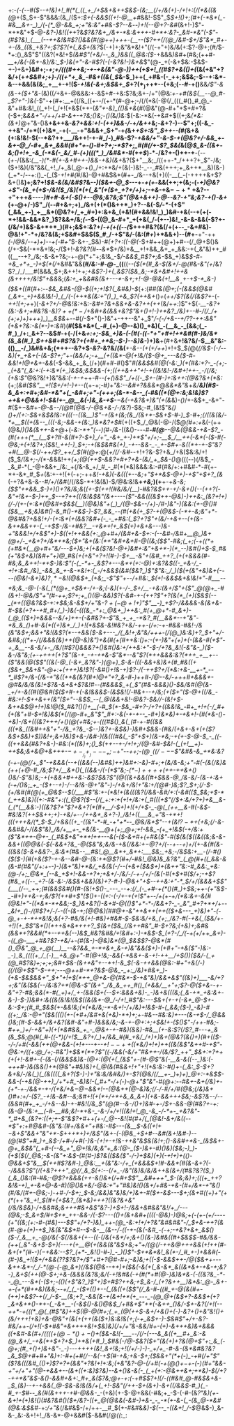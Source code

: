 +:-*(_-(_--#(*_$--+!&)+!_#(*(_((_+_/+$&+&++$&$-(&;__(/+/&(+)-/+!+:(/(*&((&(@_+($_$+-$"&&&:(&_/($+:_$+(-&&$((+!-@__+#_&&!-$$"_$_$+!()+;(#+(-*&*(_-#&__&+-_)_/(-(*_@-&&_+;+"&:&"+#&-$?--&_--_)+!(--@+?-&_#(&+!-)$"-*+*&"+$-@-*&?-)&!((+*+?&_$?&?&+_/&+-*&:&+++-#+*+:&?-_&#-*&"(-$"-*(#$?&)_(___(--++&!&#$?()&&(#(@+*+)+++-(__--($?++(/(@_/&#-$+/$"&*_#+-+-(&_((&_+&?+;$?$?(*(_&$+(&?_$(-+)+;&"&*&!+"(/(-+"+)&/&(+:$?-@+;(#_/_$-*+:()_&$"$"((&?(*&!+$_(&#$"(+&/--_&_)&&((_@&:($_-+&&&_)&#_+(#&;(++#-*__+/&(-(&+-&_)_/&:_$-)&(+"-&-#$?(-(-&?&!-)&+&*$"(@-_+(-&+$&:-$&$-+-)+&+__)&#+;-*+;+/(_((_#++&;-+-+&(&"-@-)_)++(_+$+!_((#$?+&($()+$(*(&(+&"+?&/+(+_+$&#+;+)-/((+*+_&_-#&+((&(_$_&-$_)++(_+#&-(-_++;&$&;-$--+:&*-&--+&&(&(&;_+__+-+!($-_+!&(-&+;&$&+_$_+$?(*_)+$+*--(+&;(--#-+()__&&_/$"-&(&-+($+"&_-(&)((_/_+&+-@&&&:+-&$+#-+&:$?&;&+-/+"(@&:_+-$+$_#_(&$(__--@_#-_$?+"-)&(_-$"-+(#+:__+((/&_((+--/(+-*(#-@+;-/(/(*&(-@(/_(((_#()_#_@_-&"+#&:&!_((_+!-(_/+!(+&$(++-(*&"+-&)_(()&+&*(#(@&"(@-#+"+$+#+?&(-$+;&*&&+"-/+_+/+#-&+-+?&;()&;-_()(*&/_)&:_$(-&:-*&(-+&#+$((+;&_(*&:(&+)_@+"&-()&__+&++&-*&?+&&:+!-(_++)&&-/-_+/&++*&;-*&*+?-)--$"+;((-&_-++&"-/+*((+)&*_-+(-__-+"&&&+_$+"-+_(_&+_+$+:&"_$++--(#(_&+&(+:&!&!-$(--*&?++___/&++!-+-#_/-)_#&-$?-*+&&/+"-&-$-+(@&?+/-&&_+-&+-@_/-#+_&+_&&#(#+*+-()-#+?+;-*$?+;_#(*_#(/+-$?_$&(_&(@_$_&-((&+-&;()+!+_-&_(-*&(-_&/_#-(+)(((*_)_/&#&*-#(++$_)-*-/&?+-()++-+__-(--(_+-_/(&&:_(__-)(*-#(+-&+#++-)&&-+&)(&+_&?($+"__&;_/((++-*_/+++?+_$"-/&;($+!&)(/&"&&(_+!_/+_&(_@-+()_/+:+*&/+(&(-)&!-_--_#&(+++;+_&++*__&)(&-)(_+*-/--+:()_-(_($-_+!+#(#_/&)-@+#&$&*(#+-_/&--+&(+)((-__(_-(-++++&+$?&+()&__)+;&?+!_$&-&(&/&#$?_&-*-)($&+-@_$---*+-_+(+-_&&(++;+(&;-(-*+)_@&?+_$"-(&_+(+$-/&!($_/&)(*(+(_&"(+($+_+?+/+)+;-+&*-+&$--+*+$&?--+"+$+$+*&-_---_)_#+#-&+(-$()+--@&;&?&;$"(@&+&++)-@--&?_-+"&;&?-+()-&+*(+-@+/-)$"_/(--#+&+;+)_/&+(+(*()&++*_)+?--&(-$_/-*_-(+$"(_&&_+-)_+__&*(@&?+/_+_#+)+:&+&_(+&!(#+&&!&!_)_)&#-+&(--+(+(-*+!&&-&&*&?_)$?&&+/&;_(-_-$-((@_&-#+*_+(+&(_/-(+--)&!_-&-&-&&(-$?+-(/&/+)&$-&+*+*_)(#+;&$+:&?+/-_+(+((--(_$+++#&?(&(/+(+--_-&+#&)-@&!+"-*+/&?&(&;+$&#+$&$($_#_/-+$"&/-(&:(#_+_)+*&&+)--(#+-__+"-++_(_-/_@&/--+)+)--+(-#+"_$-&+-_$&)-#_(+?+:((-@(_-$+#++(@+)+#--(/_@+$()&$(/+$-$&(-*+&+!&;-/($+!-_&?&?(#-_-_&*_$+/&)+&__+!+&&_&+_+_&&:-+(_&"&)++_#((__--+?_/&;-&-&+?&;-+-@(*+"+;&!&_-$_/-&&$_#$?+;&-_$&_+)&$_$-#-+&_+*+_-)+$(*(/_+&#&"&&__(#_/&:-#-@_-_((__((_--($(*(#_&-$(&+/-@(#_&_-&"(+_/&?$?_/_/___#(&&&_$+;&++!+*+;+&$?-)+(_&$?($&_&;-*&+&#+!++&(&++++/&!$"+&&*&;(*&:+_+*&_&#&(&+---*-&+;+!-@-@&(+!__&$__+$+-+$-*_&-)($&+((_#(#+:--_$&_&#&-(@-$((+;+!$?(_&#&)-$_(+:(#_#(&(@+;(-(&&$(@&#(_&*-_+)+&&!&!-)_(_/(-(++*&(&:+"()_)_+&_$?(++&+_()_+_(_++/$?(&(/(&$?+-_(-*_++!(_+;+*+)(*-&+?+/-@&!&:+*&:-_&#+?&+&&+&-&$?+$+$($++_(&/+_+:_)$"+$(*-__-&?+(&:-&+;+#&?&-&)$?++(*-/+$&#+&(&&+&?$"&+()+!-)+*&?_/&)+--#-/(/_/+(+;+)+)+++)_)__&$&*+--#(/-$+"()-)&"+-++--&"+_$"_/-*(*-/+&--+/$?$?-++:&*&"(*+&+?&:-&(*-)+:&#_)(__#($&*&*(_-#_(+)-@--&)()_+&)(_-(__&_-_(&&;(_-#_)_/+:_&+?--&$_#-_+(-/(+&_+:+;-$&_+)&-(-(#(-((-*+"+#+!+*&#(#-)&/&*(&_&(#_)_$++&#+#$?&?+(+#+_+*&;-$-)--&)&-_)+)&__+(#+&__+!&?&/-$__&"&:-(()__-/_)&#&+&;(*++--&?+$-_&?_-&?&/_(_&(___+-&--(+(+/++_)+!+$_$_(_@(*(/&$-(-/--&)(+_+&+(-(&-$$?+;$"+*-_(&____&/+;-+__(+((&*-@_(+!&/($-@+_---&($-#-&&!+!_@+*&*+-&&_(-$-&&_+_&_(/+)(#+#-#()$"_#(&&$&#(@(-&:_)(+(#&:+?-_-(+;-_(+&"(_&:+:(-+:&*(+_)&$&;&$&&-(+;((++&++"+!-+((&!&!-/&#+!++-_-/(/&;(+&:$"_@&?&!+)&"&*&:(-+-+*++-#_--(+(_)_&$"_/+((-_$+-(#-)+:&++:(@&?&+(*&:_(+;(_&#($&"__+!($+/+!-)+--(_(+-+;-#_)+"&:--&#+?&&&*_@_&&*&"&_+*&/__&)(#_$-&_&+:+#+;&#-*&"+(_-&#+;+"-(+++;(&-*-&--_(-#&((*(@+:&;&!&)$?++&+_@&&+!-$&!+-_@__&(-)&_&-+$__-$-$_&(-+_&?&+_)&"_(+(&*&)-_()_/+-&$+_-&+"-#($+$-$&#+*-@_-&--/(@_#(@&_-/-@&+_&-*_/-/&?_)-$&;-#_(&!$"&_()()+/(*+:-$&+&$&!&:+(((--((&__)$"-+(&+(&;(&_/(&+*-$&*+$-#-)_$-#+;(/((&(&/-*+__$((+(&--_(((-&;-&&-+(&:_)&*&?+$_#(+((+$_/_@&(-@-/($_@(#+:+_&(-(++(@&/_)()&(&*++-*&+_@+(-_&:-*+"(--)(#-/&-_((&()-*---#__-#(@__--_@&_(@&&-+&-$?_-(#(+++(*__(__$+?_#-&(#+?-$+)_/+"_-&+_+-)+*$"+/+;-__$_/__++(-&*(-($-#_(-@&;+(+!&?+;($&!_++!-)_$+;_-+(&$&#&(+)_-+--&&-_-_+-$_#+*-_&((*+-+-$"&?+#(__@-$(/-++/$?_++/_$(#(@+:_@(*+/(/-&_#_--*+!+?&-$?+&_/+&($&:&/+!($_$_/(&+;-/(*-&_&&!++_(+;(@(++$-&&?+#+?+&-(&/_+_$&-()_@(((--)(/&$_-_&_#-*(_-@+&&+_/&:_+(/&-&_+/_#_-_#(*(*&)&&&:&:-#(#&/+:+#&#-*-#(+-*+-&*_#_$_+_(&:+-+!(+(_-_+;-++*&!-+&)(-&$($((+-_-&;+"_$+*&$-@+)-+$"+$+?_(&*(-+?&+&-&--#_/+/(&_#(/(/&$-*+!&(&)-$_/_@&:&!&__+_$+$&;_)(+__+-+*&-&;($$"+*&&_$-)+)()+?&/&;&*(_(+-$(++!(#&/&/(__)-#&?&$++___-+/_-__&+(__)(_-_-(+_+?(-&"+!&+-$-)++_$--+?++_((/&!&$&"(&+----($"-&&(((&$++-@&)-)++&:_(&?+!+)(/-/(+-(+:&*(@&#+$&$(__)(@&)&"+(_)_/(@-$&--/+)-/_#-)&"-)(&&:(+-@()_#($&__+&;&)&#()-&_#()-*&$-)_-$?_&&_--(#(+&(+_$?-+(@&$-(-*+-&;&"+*-@&#&?+&&!+/-(+:&*(+(&&?&#+(-_-_+#&:(_$?+?$"+(&/-+&+--(+(&-&+*&&++-(_-+$_$-/&-+#&?__-+&*+!+_&$(_+)+&+&---)&-+"&&&!+/+&$"+)-$((_$+!+$+&&(+:_@+#+__/__(_&#+&-$+:-(--&#-/&#+__@_)&+(@+/-_+&+?+/&*+*&;($+"_&+(&:(*+"&#__+&+#-@((&;($$"-#&;(_+;(-+((*+(+#&*(__@+#+"&/---$+)&;+(+_&($?&!-@+)&#+:&"+&+*-)(*_--)&#()+$-$_#&(+"&$+&_)_(&#+"+)_@_#&(__+(+_&"+?+!(#-)_-_$+__-&"+(&#_++?_(+(+&&&(#-#&;&_&++!-*+$-)&:$"(-(_-*+-_&$?+---&*+(+:-@_)+:&?&$((-_+&-/_-+!+:&#_/&)_-&&_&_+-&-*&!+:(_-/+&&$(_&#_(_$&?_)$"$"&:_/_)($(+(_&"+&_)&+(----(_@__&!-&+)&)$?__(*-$&!(@&$+_(+&;_-$"$"+--/+#&:_$_(+!-*&*&$&+&!&!+"-#___--*&;&_-@-(-&(_(*(@+_+$&*-/+-&;(-_&_)(+-/_-_$+/__-+&:(&+/$"+(__$"_@(@+_-#(&+!-@&/$"+"(#-++;$?+;+_()(@-&&)$?(-&#-_+-(++?$"+?(&(*_(+)($&$(--_(*+((@&?&$_-+:_+_$&;&-&$+/+"&__-$?+(-@+!+)$"$"__-)_+$?-/&&&&-&(&+&-#-$&(+?+-+#_#+/_)-)&(-(((&_-*+:_@&+_)++&:_#(+_@+*-#_&+)-(_@_(($+)+&&&--&/+)++-*(*-*&#&?+*_-$"&_+_+_-*&?_#(__&&*--+"&"-*&_&_()+#-&(*((+)&*_/_)+!(*&$&-&!_#&?+&_/-++-(/+:-+-#&_&-_#&!-/&(&"&$+;&&+"&!(&$?(*--+_&&__($-&+---_/(_&!+;&"&/+++-(/(@_)&:&)+?_$+"+/-_&#&;_((*_+-/(/&&_&_(&)++(@_-&)&"_)+&(#(+(#++&:()+:-(_+-)&"+(_+_)+__(-(&&-#(+$"-+_&__--&-&/+-_/&/(#$?()&&&?+(_)&#()&:+/++&:+"-$-/+?&_&!(-&"&-_)($-&-/&"&;(+-++*+*+_(_+?$"(&-+_-+-+*&-$"&*--&"$?(*++&&&:&?(*++_+__+--($"&_&*(@($$"((&(-@_(-&+_&?&"-)(@+)_$-&-$($((-&&+&)&+(#_#&(($+$($&+_$&*+*&"-@+:+(+++)&!$?(-&#()+!&-+)$?-/(-++$?+/(*&:+&-__+-*_--*_#$?+/&-(/&-+"&((++&(_&?(#+!_@+"+?_&-#-)+*+#-/_@--&/-++_+#+&&&+-_@_#&/&/&(&!+*$?&-&+&+$?&!_#--(#&&&$_+(_$"(#&-&_&_&)()-$&/&#(@(&-_+/+-&((#(@&#($($+#-+(-&!&&&$-(&$&!(/-#&+--+/&;(+($+"($-@+((/&_-#&:+!-$+_+&++(*&"($+"--&$_$_--(_@(&&+&!-@&?-$&/_/-(&!+$-&+*&$_@+!+)&!_@($_#&?()()+__(-#_$(*-$&_-#+?-/+?+((&&!&_-#+_+!+(-/_#+(+(&"+#-$+!&)&$(*(/(@-#+_&"$"_#+:-&__(-+-+--____-_#+)&*&)+-+&+!-(_#(*&-()-+&)-/&+_(($($&?+++/+$()(@($+#&;+__-(((#_$()_&(_(#-+-#((&&(((*&_((&#++&"+"-/&_+?&_-$--_)&?+-&$&)-)&#+$&&-(_#&/(+&+-&+(+($?&$+$&)+$_)_)&!+;&+_)__&)_$+&-/&#-)(&(((#&(_-$"+$+)(&-*&;-+(+-$-@-$_-_((-((++&&(#&?+&-)-#&:(*((&)+;()_$(+_+_--+-/+!+;_/(@-*&#-$&!-(_(+!__+)-++$&;&+&*_@_+&++__+-$-+-__/_)+__)---_+;-$+"--_++;-$(@__-((/---$$"&#&-&_+*&:&?(-+-(@(/+_$"_-+&&&(*--_+((_&&(--_)&#&)++_)&#+:-_&)-#+;+(&/&-&;+"-#(-(&(/&)&(++(+_@-#_/&;$?+/__&*()(_((&&-/(-(*$"&;-$(*-)++++($++-++&+*()()&/-*$"&)&;-+(+&&+#++&:-&$?_$&?$"(@((&+&&_((#+$&&-@_/&-&/-(&-+:&+(-+/()&;_+_-($+--*+)-/-_-_&!&_-@+"&"-)-/+&+/&!+"&:+/(@_#-)&;$?_$+;(/-$-(+/&#(#(@(+_@&$-_-$(/___#$"&:+-(*&!+_(*&(((&?(/&&_-&#_/+:(-&#((_$_$&;+$-*(_++&)&)((+:-#&"+:((_@$?($--(/(_+:+:+(+!+/&:+(_#(((+$"(/_$+:&/+?+)+&__&-(_(*(__&&:-)((&?$?+"$?+&+?(*(#+__/-$+)+!(*__+/+$-_-@(_(++__&-#(-&$-#&!&?(++$&++;+)-+&/+--/++&*_&+?-)_/&!+((___&_+"&-+*+!(((+++&/(*_$-$_/+&&((+_-((&"-*-#_-+"+*--_@&/&*$"--+(&!$?-*+$(+&;(/-&-&__&#&/-/(&$"&)_/&/+__+-_+&(&-__@+(+;_@+;+!-&&_-(+_+!&$(-+/&:+($"&*++-@+-_(_#&$_+&"+*+!++_---&_(-($-&+#+(+#&($"-#($(&($((&_((&;&-&-&&+((@_@&(-$(-&&+?&_-@($&"&;&/&-+&(/&*&:+$-@$?+/(--+--+)+/(+-&(#(*_&-*((&&($-&+&&?-_&:&*(#&--__#&!_@__&*+_&*+:___$&;_+&;-/&$&:+__-(/-#()($($-)(#(+&($?-+-*&--_&#-@-(&:+*_@$?(#+/-#&!_@&)&_&?&"_(_@(#+((_&&-&(&-#(#&"(/+:+--)-)(&+"&)+*&/_+&(&(-/--(+&+($&$+)+(&++"&:-#_&&:_+&:(@-/+;_@&*_(--&_+$+!-&&-+?+;+*&*__+/-/&/-/-+-/+/-(&(-#(*+$+#($_/+;-+$?(#&_+((--_+?-(&-&:-/&$&+_&&)(*&)+?-#-)-@__&*+"+*_$--++&:+"-*_$_/+/(&_&&_+$$"(___(/--_++;(#(&&$&#()(#-(&!+$()-_---_--+:(/_(-_+#-+(*()(#_)+$&;++-(+"&$-_-#+)++&-+;&/$?(++#+*$"($()+-((+:-(-/+-+(+!$"+--/+(+-+/(*&:&+-&(#(@&!+"-((*&*-*+&&;-$_)&+&?()-&+#-@(*()$"+*-*-/&&+?-_-_&"_#+?+*+/+--_&!+_()-/(#$?+/-/_--((-_(&*_-+;(@_@&)(#_#_@+-&"_++&_++(_++(($+&---_+)&)+"-(-@_+-+-*+*&!&;&(+?-#&/&(+!-#&)+#&#-$-$&:&/+&_(+;_/&?-#(-+&(_($&/+-+!_)(+_$$"&*()(*++&*&*+++?_$(*_&+(_$&_(/&++#&"_#-$+?&;(+&)+;&#_&(&&*+?_&&#(*+--++&(--__)&$_#&?&#&/+!&#+:-)-*&$-$_(+?-/_/(-+(+/++_&+)--((_@-___+#&?$?-+_&_/+-(#(&-)-@&)&*(@_$&$$?-@&*(#()_@&"_@_+_@(__)__--&?&&_+-*+&+_&-+)&"&&($__+)-(+#+"-+&($"-)&:-_-)_&_((((+_/_(-)__+&_@+"-#(@+!&;-&&(-*&&+-&-+!-++__/+$()_)($&/-(_+(@_#$?&)+;+;+;&#+$&-(&+*&"+--*+!-&_$(-&-++&&(@&:-#+"+&(/-)((_/(@+$$"-$-++;--_-_@++_#-*+?&$-@&_-_+:_/&)+#&+_)-(+&-$&$&&+"_$+"+!+$(*++_@+&-@(#&*-$-+&"&)_/&&+&__$"((&)+)___-&/+?+;&"(&($&_(--/&:&?+*(@&-$"(&+"_/&_&_++_#()_(+&&/__+"+;$?-@($+&--+-&"+?-#&;&&(*-#(_+)+/_+-(&&($_+_(--_$+:&&&+&)-_-)&+&(((&;(_&-+*_+&:&+-&-)-$_-_)_)&#+:&((_&(&!&!(*&$((&(&*-@_/-/+!_#$"&:---$&+(+-+(-&*_@-$+-&:-$+;(#_#_$&$(+-&&!&;(*(*&/&;-*-&+!-/+/&)+!&$-#-(_&&;($-)_-&)-#((+;_/&:-@+"($&((*()(+-(+#+/&#+&(+&)-*+)+;+__-_#&--#&:&)_+---*(_&-+$-/_@&&()&;(#-$-&_&+/&+&?(*&#-_&"+#-)&&&/&;-&-+-@+:+;+$&!+-($()$"-/++-#&;-#++_)+/-+&"+)(+(*&#&&_+_-_@&+-+-#&)(&&)-#&__(+-&:$?(/$?_#---+_&(&_$&;_@(#(*_#-*((-*_)(/+!_$__&?+/_)+/&&_#(#_+&/_/+)+)&+(@&?(&()+)(#+(($-_-/-/+#(-&&_(__++_$(@+$&&-(+!+---+--$+!--++($(*&/_)+!+)+_+((_&_(&$"&++#-+$"-@&:+/((+:_@_/+;-__#&"_)+$&*(*+?$"((-/&&(-&/+"_#&++_-/(&_/$?_++"_$_&+:+?++(_+(+!-&_#+_-(-(&-(/(&&$&)&-(@+:(@(+(_(&$"+-(#-@$"&(-__&-&((--_)&:(-+++#-)&(&&()+*(@&"+#&)&)+(_@(&(#&&+!+"+!(*&:&:-#()+-(_&:_$-$+?&+&/-/&(_)(_(&((((_&+?($-)-)+"&:&/&#&/_)+-$?(@&/(/__+-_)+)+)_@+:-*&$_$-&&-(-+&(@-++)_/+*+#_-&)&!-(_#+*-/+(-)-@+"$"&"-#(*_@+:--_#&+-&+*(/&)+_-(+*-+-/&&+-_+-/(_+&_/_+&$-@-$&&+!--(@&+_+(@-&_)&;(/-/-#_/+/_#(@&;(/&)&+()_#+:+/-($?_-+!&-&#--&;&#+!(+(*+/+*+&_&_&+)(+&-&&+++$&;-&$?&--/--(&&#(#+_+_-/+&--&)-+-#&!(/&_$"(@(#_--&-/()+)&#-+-/_$+-&&-@(#&?+-+:(&-@-(&:+__(-#-__#&;&!-*+&-_-&-/+/+!((&!+!_@_-&_-/-*+-_+&?&"-*_#+&_(&?+:((+;+-$"_&$?+#++(+-/_@--&!(#(#+/(_(@&!-&+/&((--*$"+:+#_@&#-*(*&"&:(#+/&&__+"_+_#&:-#_$---(&__$-&((+!+$-$&+$"&&+"&"+*-$+++*+)+/&_$"(&+-(-(@&_+$+#_-_-&#(&+!&#-)--(@(#$"+#_)+_&$-/+#-/+#(*-)&_-(+!+-+!&-+_+*&"&$&(&!+;()-&&#+*&-_(&$&+-@+_&$&"(_+#-(--&_+"_@+!&/&;&"+_&:(@-_($-)&__+-#_)()&)($&;-)_)-(+$($(/_@&;-&-(&"+:&$-(_#(#-)$?&(($&($"-/-)+$&)(_+)(-+!+)+(()-@&_&+$"&__$(++#$?&#-)_@&:__+(&"&:-/+_(+&&&$+!_#-&&*(#(&-&+?(--/&&&?$"(/(+&?+++"_@(/_&_$_(+:_-_-(/+_-/__&"(_&)&/&/_&++&(_&+/(#&?&?_(_$_)(_&_()&:(#-#&;-@$?+&_&&(+_+-_&(__)&*(__/+#+$$"__&#+++"_$-(&;&)+;(*((+_+*+?&!__&-+)_+-&+__@-&-#_)(@()&+&/-@&:+"+"_#&)&!()(&+/+__#&-+&_-(#+/&*_-+"_&()(#_/&/_(_#+*-@&;-)_-+#-/-$+;_$-_&;_/&&_)&"&)&/+)&$+$-#($+-&$---$+;(&+#((+)+"(+(*(++"&_+!_$(#+(+$&?_(&*&)+++?((&?&+&"(/&/&$&)-/+&&#&;&++*+#&+&*$"&?-)+$+!-/_&_&+&_#&_&"&!_/_+_/-*--(@&;-$_&+$_/_#+$+*_++-&&-/(-$?---(()+(&+&#+(_(((-@&)-)_@&;+_(-_(+-(*+/-*-*-*-(+"((&;(*+:-#_-(#_&_)---$$"+/+?-)&)_++-(@_-&:+!+/+?&"&#&#&"-/_$+_&-+_+?(&(#-@+(+)-+_$_)&(&"&$+#-*-$-&-__(&--/-((-+-(&(-&#_-(-+;-+&?+&+_&$()($-/_&__+_-@(/&(-$(/&&+(_+--((-(_/_&(+&*_/+;&+()__(&-)&#&((#+$&$_$-#&/&&-(++(_&"-&+$-$+)(---+(+__@(+(&&(&"&$_+&;+"+/(@(/-++__&_@_++_+&&(+!++(#-&+(+"(#--_)($-$+&&:--$?_(+*-_&!()-#-)_-_)()$"-$+*&*&!_&(*-/_#_+-)+&&#(-(#-)&_+!($+/+&&*(_$?$?$?&?+/$"+#+?_@_#-#+;-&_)&;+((*-$-&&$++-/_@($&++---&++:&*-/_/-*(@-(-@_&+)(/&$(@&*--+*_$+)+$($&(-&(+(_&-&*_&((&*&+-+&-+;&?-)_&+$_(++(@-$+;+&-(&&&(&?&;&/(-+!&#&(-+(#(*+#(@-)&)&*&-(-((&?&_-*--_@_---&*(-($+;-(()(+$"&?_)$"+)_$+#$?++&;+$_&-/_(+?&++__)&*&:_@-_&+-+-(+*(#+*&)(&&;--+/_(_-($+(()+--(_(&((+($$"(/_&-#-((#_+-@(&(#+-(++)+&$?-+__(/_/-$-__(&;+?_-&&(&-+(&+!+*(+_---_-(@_@+(&$+?-__&&$+(+?_&+&+*()-*+-(_-&+__-(-&$()-&()_@&$_/+#&+$"+*(_-*&++_()&/-$+-&?(/+!(--++*-+(((*_@(_(#$"&)+*+$(@-@(#+;(_+_(@(++$-&+/+&()+(-*_)_-&?+*()+*&"&!()+$($&/+++!+*&)+&-@&"_+_(_&(+(_++(&(*_$+)&:&!&(+;(-+_&$+_-)-$&#$"+/+-&?-#&/+*+-(/+!(*-$+#&"+&++++&!+$&)&)(/+/+"&-&&_/_#+-_(+)_-&+++&)&+&&&((+&#-&(#+/($(((+(@-*()+-()+$($&-&!(-___--/(/-(---&_&((+__#+_&:-&(@_&+/_-+&(*+$+?+$_)+*&(+#_)_$_#&(-/_@-$&?($+"(&(_+)+?&(_@_+$"+:_&_(-@+;(#_+()+)&+&"-_-)---++++(&!_&+!&;+!(/+/-)-)-_+/+_-#-&-(&*&#&?&?_&_$_@+#+#+"&)+:-#+(+#(/--&*(-+$(#-+&;+&-$+;($&&+"(*+(-)_-+#(/+"$"(*$?&(((&#_(()+)$?+?+(&*&"+?&!+!+:&;(+&"&?-@-*(/+#(_-+(@()+$-$+_-(-)(#+"&*&-+"+/+"+"(@-+&&+*--(*_&+((_+:&__)$?&)--&+()&-&(-_(_+(+:-@&++&+;+*&)-$(__/+?-++*&"&$-&()-&&#+&+:_#+_&($?&;_@+-+:(-+#_$$?+!(/-((#&#_@-#&$&+&-_$_(&)--+-+&&(_@-$&-&!&(&/__+*(_+!-$&"(/++-$+(&*_+_)-&+((/_&&$-#_)(_-#_+-$_#--_&(#__(&+++-+#-@&&-__-(+&)(+-$-@+&&(-#&;+_-$-(-#-(&_$?$"&)(+-&+!+(+)&!()(#&?&#()($+/&?-((+_@(@&&(-&#-)+&-_-_-*(+-&-(_-(&_@-*&#(@&:&$&#_-+:_/+"&_(/&#&$-/+/++-__#_$(+-#&#&_&)-$(--_-((&+!_/-$_@&$-)_&-&-_&:-&+!+!_/&-&*-@+&&#($-&&#(/_@((_:_:
